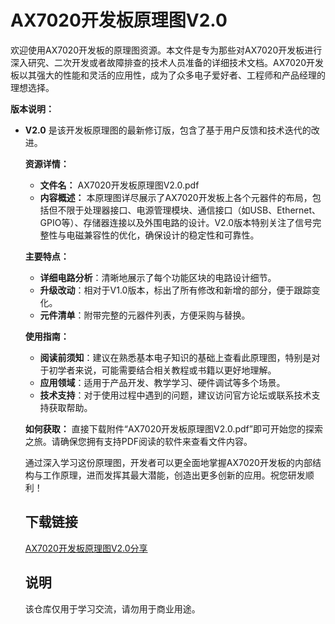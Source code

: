 # AX7020开发板原理图V2.0

欢迎使用AX7020开发板的原理图资源。本文件是专为那些对AX7020开发板进行深入研究、二次开发或者故障排查的技术人员准备的详细技术文档。AX7020开发板以其强大的性能和灵活的应用性，成为了众多电子爱好者、工程师和产品经理的理想选择。

**版本说明：**
- **V2.0** 是该开发板原理图的最新修订版，包含了基于用户反馈和技术迭代的改进。

  **资源详情：**
  - **文件名：** AX7020开发板原理图V2.0.pdf
  - **内容概述：** 本原理图详尽展示了AX7020开发板上各个元器件的布局，包括但不限于处理器接口、电源管理模块、通信接口（如USB、Ethernet、GPIO等）、存储器连接以及外围电路的设计。V2.0版本特别关注了信号完整性与电磁兼容性的优化，确保设计的稳定性和可靠性。

  **主要特点：**
  - **详细电路分析**：清晰地展示了每个功能区块的电路设计细节。
  - **升级改动**：相对于V1.0版本，标出了所有修改和新增的部分，便于跟踪变化。
  - **元件清单**：附带完整的元器件列表，方便采购与替换。

  **使用指南：**
  - **阅读前须知**：建议在熟悉基本电子知识的基础上查看此原理图，特别是对于初学者来说，可能需要结合相关教程或书籍以更好地理解。
  - **应用领域**：适用于产品开发、教学学习、硬件调试等多个场景。
  - **技术支持**：对于使用过程中遇到的问题，建议访问官方论坛或联系技术支持获取帮助。

  **如何获取：**
  直接下载附件“AX7020开发板原理图V2.0.pdf”即可开始您的探索之旅。请确保您拥有支持PDF阅读的软件来查看文件内容。

  通过深入学习这份原理图，开发者可以更全面地掌握AX7020开发板的内部结构与工作原理，进而发挥其最大潜能，创造出更多创新的应用。祝您研发顺利！

  ## 下载链接
  [AX7020开发板原理图V2.0分享](https://pan.quark.cn/s/55908ae8151d)

  ## 说明

  该仓库仅用于学习交流，请勿用于商业用途。
